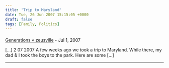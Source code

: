 ```yaml
---
title: 'Trip to Maryland'
date: Tue, 26 Jun 2007 15:15:05 +0000
draft: false
tags: [Family, Politics]
---
```



#### 
[Generations &laquo; zeusville](http://zeusville.wordpress.com/2007/07/02/generations/ "") - <time datetime="2007-07-02 23:31:09">Jul 1, 2007</time>

\[...\] 2 07 2007 A few weeks ago we took a trip to Maryland. While there, my dad & I took the boys to the park. Here are some \[...\]
<hr />
